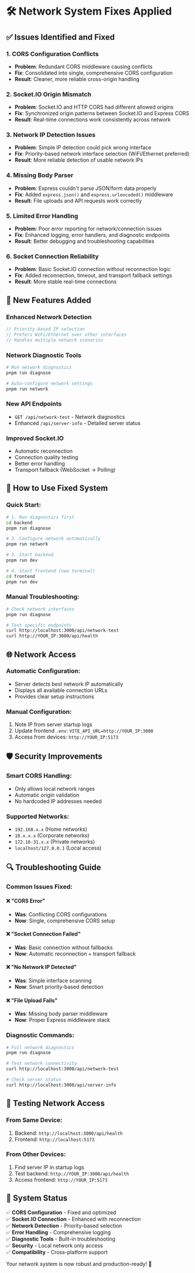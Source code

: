 # 🛠️ Network System Fixes Applied

## ✅ Issues Identified and Fixed

### 1. **CORS Configuration Conflicts**

- **Problem**: Redundant CORS middleware causing conflicts
- **Fix**: Consolidated into single, comprehensive CORS configuration
- **Result**: Cleaner, more reliable cross-origin handling

### 2. **Socket.IO Origin Mismatch**

- **Problem**: Socket.IO and HTTP CORS had different allowed origins
- **Fix**: Synchronized origin patterns between Socket.IO and Express CORS
- **Result**: Real-time connections work consistently across network

### 3. **Network IP Detection Issues**

- **Problem**: Simple IP detection could pick wrong interface
- **Fix**: Priority-based network interface selection (WiFi/Ethernet preferred)
- **Result**: More reliable detection of usable network IPs

### 4. **Missing Body Parser**

- **Problem**: Express couldn't parse JSON/form data properly
- **Fix**: Added `express.json()` and `express.urlencoded()` middleware
- **Result**: File uploads and API requests work correctly

### 5. **Limited Error Handling**

- **Problem**: Poor error reporting for network/connection issues
- **Fix**: Enhanced logging, error handlers, and diagnostic endpoints
- **Result**: Better debugging and troubleshooting capabilities

### 6. **Socket Connection Reliability**

- **Problem**: Basic Socket.IO connection without reconnection logic
- **Fix**: Added reconnection, timeout, and transport fallback settings
- **Result**: More stable real-time connections

## 🚀 New Features Added

### **Enhanced Network Detection**

```javascript
// Priority-based IP selection
// Prefers WiFi/Ethernet over other interfaces
// Handles multiple network scenarios
```

### **Network Diagnostic Tools**

```bash
# Run network diagnostics
pnpm run diagnose

# Auto-configure network settings
pnpm run network
```

### **New API Endpoints**

- `GET /api/network-test` - Network diagnostics
- Enhanced `/api/server-info` - Detailed server status

### **Improved Socket.IO**

- Automatic reconnection
- Connection quality testing
- Better error handling
- Transport fallback (WebSocket → Polling)

## 🔧 How to Use Fixed System

### **Quick Start:**

```bash
# 1. Run diagnostics first
cd backend
pnpm run diagnose

# 2. Configure network automatically
pnpm run network

# 3. Start backend
pnpm run dev

# 4. Start frontend (new terminal)
cd frontend
pnpm run dev
```

### **Manual Troubleshooting:**

```bash
# Check network interfaces
pnpm run diagnose

# Test specific endpoints
curl http://localhost:3000/api/network-test
curl http://YOUR_IP:3000/api/health
```

## 🌐 Network Access

### **Automatic Configuration:**

- Server detects best network IP automatically
- Displays all available connection URLs
- Provides clear setup instructions

### **Manual Configuration:**

1. Note IP from server startup logs
2. Update frontend `.env`: `VITE_API_URL=http://YOUR_IP:3000`
3. Access from devices: `http://YOUR_IP:5173`

## 🛡️ Security Improvements

### **Smart CORS Handling:**

- Only allows local network ranges
- Automatic origin validation
- No hardcoded IP addresses needed

### **Supported Networks:**

- `192.168.x.x` (Home networks)
- `10.x.x.x` (Corporate networks)
- `172.16-31.x.x` (Private networks)
- `localhost/127.0.0.1` (Local access)

## 🔍 Troubleshooting Guide

### **Common Issues Fixed:**

#### ❌ "CORS Error"

- **Was**: Conflicting CORS configurations
- **Now**: Single, comprehensive CORS setup

#### ❌ "Socket Connection Failed"

- **Was**: Basic connection without fallbacks
- **Now**: Automatic reconnection + transport fallback

#### ❌ "No Network IP Detected"

- **Was**: Simple interface scanning
- **Now**: Smart priority-based detection

#### ❌ "File Upload Fails"

- **Was**: Missing body parser middleware
- **Now**: Proper Express middleware stack

### **Diagnostic Commands:**

```bash
# Full network diagnostics
pnpm run diagnose

# Test network connectivity
curl http://localhost:3000/api/network-test

# Check server status
curl http://localhost:3000/api/server-info
```

## 📱 Testing Network Access

### **From Same Device:**

1. Backend: `http://localhost:3000/api/health`
2. Frontend: `http://localhost:5173`

### **From Other Devices:**

1. Find server IP in startup logs
2. Test backend: `http://YOUR_IP:3000/api/health`
3. Access frontend: `http://YOUR_IP:5173`

## 🎯 System Status

✅ **CORS Configuration** - Fixed and optimized  
✅ **Socket.IO Connection** - Enhanced with reconnection  
✅ **Network Detection** - Priority-based selection  
✅ **Error Handling** - Comprehensive logging  
✅ **Diagnostic Tools** - Built-in troubleshooting  
✅ **Security** - Local network only access  
✅ **Compatibility** - Cross-platform support

Your network system is now robust and production-ready! 🎉

